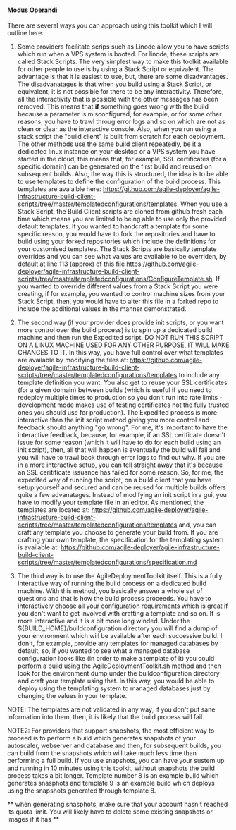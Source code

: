 #### Modus Operandi  

There are several ways you can approach using this toolkit which I will outline here.  

1. Some providers facilitate scrips such as Linode allow you to have scripts which run when a VPS system is booted. For linode, these scripts are called Stack Scripts. The very simplest way to make this toolkit available for other people to use is by using a Stack Script or equivalent. The advantage is that it is easiest to use, but, there are some disadvantages. The disadvanatages is that when you build using a Stack Script, or equivalent, it is not possible for there to be any interactivity. Therefore, all the interactivity that is possible with the other messages has been removed. This means that **if** something goes wrong with the build because a parameter is misconfigured, for example, or for some other reasons, you have to trawl throug error logs and so on which are not as clean or clear as the interactive console. Also, when you run using a stack script the "build client" is built from scratch for each deployment. The other methods use the same build client repeatedly, be it a dedicated linux instance on your desktop or a VPS system you have started in the cloud, this means that, for example, SSL certificates (for a specific domain) can be generated on the first build and reused on subsequent builds. Also, the way this is structured, the idea is to be able to use templates to define the configuration of the build process. This templates are avaialble here: https://github.com/agile-deployer/agile-infrastructure-build-client-scripts/tree/master/templatedconfigurations/templates. When you use a Stack Script, the Build Client scripts are cloned from github fresh each time which means you are limited to being able to use only the provided default templates. If you wanted to handcraft a template for some specific reason, you would have to fork the repositories and have to build using your forked repositories which include the definitions for your customised templates. The Stack Scripts are basically template overrides and you can see what values are available to be overriden, by default at line 113 (approx) of this file https://github.com/agile-deployer/agile-infrastructure-build-client-scripts/tree/master/templatedconfigurations/ConfigureTemplate.sh. If you wanted to override different values from a Stack Script you were creating, if for example, you wanted to control machine sizes from your Stack Script, then, you would have to alter this file in a forked repo to include the additional values in the manner demonstrated.   

2. The second way (if your provider does provide init scripts, or you want more control over the build process) is to spin up a dedicated build machine and then run the Expedited script. DO NOT RUN THIS SCRIPT ON A LINUX MACHINE USED FOR ANY OTHER PURPOSE, IT WILL MAKE CHANGES TO IT. In this way, you have full control over what templates are available by modifying the files at: https://github.com/agile-deployer/agile-infrastructure-build-client-scripts/tree/master/templatedconfigurations/templates to include any template definition you want. You also get to reuse your SSL certificates (for a given domain) between builds (which is useful if you need to redeploy multiple times to production so you don't run into rate limits - development mode makes use of testing certificates not the fully trusted ones you should use for production). The Expedited process is more interactive than the init script method giving you more control and feedback should anything "go wrong". For me, it's important to have the interactive feedback, because, for example, if an SSL cerificate doesn't issue for some reason (which it will have to do for each build using an init script), then, all that will happen is eventually the build will fail and you will have to trawl back through error logs to find out why. If you are in a more interactive setup, you can tell straight away that it's because an SSL ceritificate issuance has failed for some reason. So, for me, the expedited way of running the script, on a build client that you have setup yourself and secured and can be reused for multiple builds offers quite a few advanatages. Instead of modifying an init script in a gui, you have to modify your template file in an editor. As mentioned, the templates are located at: https://github.com/agile-deployer/agile-infrastructure-build-client-scripts/tree/master/templatedconfigurations/templates and, you can craft any template you choose to generate your build from. If you are crafting your own template, the specification for the templating system is available at: https://github.com/agile-deployer/agile-infrastructure-build-client-scripts/tree/master/templatedconfigurations/specification.md  

3. The third way is to use the AgileDeploymentToolkit itself. This is a fully interactive way of running the build process on a dedicated build machine. With this method, you basically answer a whole set of questions and that is how the build process proceeds. You have to interactively choose all your configuration requirements which is great if you don't want to get involved with crafting a template and so on. It is more interactive and it is a bit more long winded. Under the ${BUILD_HOME}/buildconfiguration directory you will find a dump of your environment which will be available after each successive build. I don't, for example, provide any templates for managed databases by default, so, if you wanted to see what a managed database configuration looks like (in order to make a template of it) you could perform a build using the AgileDeploymentToolkit.sh method and then look for the environment dump under the buildconfiguration directory and craft your template using that. In this way, you would be able to deploy using the templating system to managed databases just by changing the values in your template.   

NOTE: The templates are not validated in any way, if you don't put sane information into them, then, it is likely that the build process will fail. 

NOTE2: For providers that support snapshots, the most efficient way to proceed is to perform a build which generates snapshots of your autoscaler, webserver and database and then, for subsequent builds, you can build from the snapshots which will take much less time than performing a full build. If you use snapshots, you can have your sustem up and running in 10 minutes using this toolkit, without snapshots the build process takes a bit longer. Template number 8 is an example build which generates snasphots and template 9 is an example build which deploys using the snapshots generated through template 8. 

** when generating snasphots, make sure that your account hasn't reached its quota limit. You will likely have to delete some existing snapshots or images if it has **
